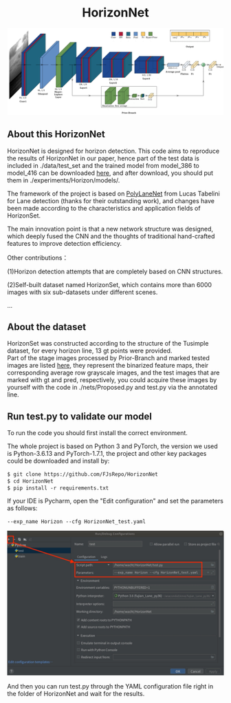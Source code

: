<div align="center">

# HorizonNet
![HorizonNet](figures/HorizonNet.png "HorizonNet")
</div>

## About this HorizonNet
HorizonNet is designed for horizon detection.
This code aims to reproduce the results of HorizonNet in our paper, hence part of the test data is included in ./data/test_set and 
the trained model from model_386 to model_416 can be downloaded [here](https://drive.google.com/drive/folders/1Vt3C1QYJJp4FzUwde7bj444rH5MgxEIv?usp=sharing), and after download, you should put them in ./experiments/Horizon/models/.

The framework of the project is based on [PolyLaneNet](https://github.com/lucastabelini/PolyLaneNet) from Lucas Tabelini for Lane detection (thanks for their outstanding work),
and changes have been made according to the characteristics and application fields of HorizonSet.
 
The main innovation point is that a new network structure was designed, which deeply fused the CNN and the thoughts of traditional hand-crafted features to improve detection efficiency.

Other contributions：

(1)Horizon detection attempts that are completely based on CNN structures.

(2)Self-built dataset named HorizonSet, which contains more than 6000 images with six sub-datasets under different scenes.

...

## About the dataset
HorizonSet was constructed according to the structure of the Tusimple dataset, for every horizon line, 13 gt points were provided.  
Part of the stage images processed by Prior-Branch and marked tested images are listed [here](https://drive.google.com/drive/folders/142CuEn3hGg2kOixNX4qcallDWM_VRgNX?usp=sharing), they represent the binarized 
feature maps, their corresponding average row grayscale images, and the test images that are marked with gt and pred, respectively, you could acquire these images by yourself with the code in ./nets/Proposed.py and test.py via the annotated line.

## Run test.py to validate our model
To run the code you should first install the correct environment.

The whole project is based on Python 3 and PyTorch, the version we used is Python-3.6.13 and PyTorch-1.7.1, 
the project and other key packages could be downloaded and install by:

```
$ git clone https://github.com/FJsRepo/HorizonNet
$ cd HorizonNet
$ pip install -r requirements.txt
```

If your IDE is Pycharm, open the "Edit configuration" and set the parameters as follows:
```
--exp_name Horizon --cfg HorizonNet_test.yaml
```
![Setting](figures/Setting.jpg "Setting")

And then you can run test.py through the YAML configuration file right in the folder of HorizonNet and wait for the results.

